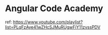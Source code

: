 # Angular Code Academy
ref: https://www.youtube.com/playlist?list=PLqFzAye41wZHcSJMuRUgwFiY11zvssPDV
